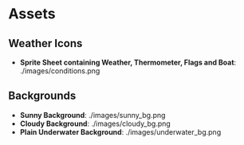 # Assets
## Weather Icons
- **Sprite Sheet containing Weather, Thermometer, Flags and Boat**: ./images/conditions.png

## Backgrounds
- **Sunny Background**: ./images/sunny_bg.png
- **Cloudy Background**: ./images/cloudy_bg.png
- **Plain Underwater Background**: ./images/underwater_bg.png
